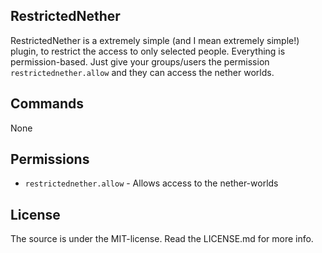 ## RestrictedNether
RestrictedNether is a extremely simple (and I mean extremely simple!) plugin, to restrict the access to only selected
people.
Everything is permission-based. Just give your groups/users the permission `restrictednether.allow` and they can
access the nether worlds.

## Commands
None

## Permissions
- `restrictednether.allow` - Allows access to the nether-worlds

## License
The source is under the MIT-license.
Read the LICENSE.md for more info.